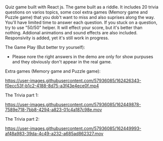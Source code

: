 

Quiz game built with React js.
The game built as a riddle. 
It includes 20 trivia questions on varios topics, some cool extra games (Memory game and Puzzle game) that you dob't want to miss and also suprises along the way.
You'll have limited time to answer each question. 
If you stuck on a question, try to use "50/50" helper. 
It will effect your score, but it's better than nothing.
Addional animations and sound effects are also included.
Responsivity is added, yet it's still work in progress. 

The Game Play (But better try yourself): 
* Please nore the right answers in the demo are only for show purpuses and they obviously don't appear in the real game.




Extra games (Memory game and Puzzle game): 

https://user-images.githubusercontent.com/57936085/162426343-f0ecc53f-b1c2-4188-8d75-a3f43e4ece0f.mp4




The Trivia part 1:


https://user-images.githubusercontent.com/57936085/162449878-7589e718-7bb8-4294-a823-01c4a187c98e.mov


The Trivia part 2:


https://user-images.githubusercontent.com/57936085/162449993-af48a983-39da-4c49-a232-a685ad862327.mov

